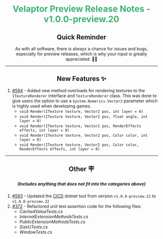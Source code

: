 <h1 align="center" style='color:mediumseagreen;font-weight:bold'>
    Velaptor Preview Release Notes - v1.0.0-preview.20
</h1>

<h2 align="center" style='font-weight:bold'>Quick Reminder</h2>

<div align="center">

As with all software, there is always a chance for issues and bugs, especially for preview releases, which is why your input is greatly appreciated. 🙏🏼
</div>

---

<h2 style="font-weight:bold" align="center">New Features ✨</h2>

1. [#594](https://github.com/KinsonDigital/Velaptor/issues/594) - Added new method overloads for rendering textures to the `ITextureRenderer` interface and `TextureRenderer` class.  This was done to give users the option to use a `System.Numerics.Vector2` parameter which is highly used when developing games.
   - `void Render(ITexture texture, Vector2 pos, int layer = 0)`
   - `void Render(ITexture texture, Vector2 pos, float angle, int layer = 0)`
   - `void Render(ITexture texture, Vector2 pos, RenderEffects effects, int layer = 0)`
   - `void Render(ITexture texture, Vector2 pos, Color color, int layer = 0)`
   - `void Render(ITexture texture, Vector2 pos, Color color, RenderEffects effects, int layer = 0)`

---

<h2 style="font-weight:bold" align="center">Other 🪧</h2>
<h5 align="center">(Includes anything that does not fit into the categories above)</h5>

1. [#593](https://github.com/KinsonDigital/Velaptor/issues/593) - Updated the [CICD](https://github.com/KinsonDigital/CICD) dotnet tool from version `v1.0.0-preview.21` to `v1.0.0-preview.22`
2. [#372](https://github.com/KinsonDigital/Velaptor/issues/372) - Refactored unit test assertion code for the following files:
   - _CachedValueTests.cs_
   - _InternalExtensionMethodsTests.cs_
   - _PublicExtensionMethodsTests.cs_
   - _SizeUTests.cs_
   - _WindowTests.cs_
